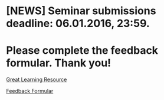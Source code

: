 # [NEWS] Seminar submissions **deadline**: **06.01.2016, 23:59**.

# Please complete the feedback formular. Thank you!

[Great Learning
Resource](http://algoviz.org/OpenDSA/Books/CS3114/html/#)

[Feedback Formular](http://goo.gl/forms/V6DnHxFOZa)


